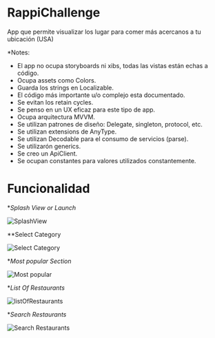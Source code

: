 # RappiChallenge
App que permite visualizar los lugar para comer más acercanos a tu ubicación (USA)

*Notes:
- El app no ocupa storyboards ni xibs, todas las vistas están echas a código.
- Ocupa assets como Colors.
- Guarda los strings en Localizable.
- El código más importante u/o complejo esta documentado.
- Se evitan los retain cycles.
- Se penso en un UX eficaz para este tipo de app.
- Ocupa arquitectura MVVM.
- Se utilizan patrones de diseño: Delegate, singleton, protocol, etc.
- Se utilizan extensions de AnyType.
- Se utilizan Decodable para el consumo de servicios (parse).
- Se utilizarón generics.
- Se creo un ApiClient.
- Se ocupan constantes para valores utilizados constantemente.

# Funcionalidad

**Splash View or Launch*

![SplashView](splashview.gif)

**Select Category

![Select Category](SelectCategory.gif)

**Most popular Section*

![Most popular](selectMostPopular.gif)

**List Of Restaurants*

![listOfRestaurants](listOfRestaurants.gif)


**Search Restaurants*

![Search Restaurants](SearchRestaurants.gif)

